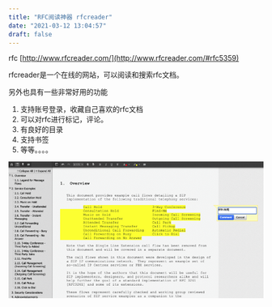 ```yaml
---
title: "RFC阅读神器 rfcreader"
date: "2021-03-12 13:04:57"
draft: false
---
```

rfc [http://www.rfcreader.com/](http://www.rfcreader.com/#rfc5359)

rfcreader是一个在线的网站，可以阅读和搜索rfc文档。

另外也具有一些非常好用的功能

1. 支持账号登录，收藏自己喜欢的rfc文档
2. 可以对rfc进行标记，评论。
3. 有良好的目录
4. 支持书签
5. 等等。。。。


![](2022-10-29-20-14-47.png)

